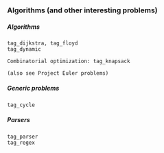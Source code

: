 ### Algorithms (and other interesting problems)

##### Algorithms
    
    tag_dijkstra, tag_floyd
    tag_dynamic
    
    Combinatorial optimization: tag_knapsack

    (also see Project Euler problems)

##### Generic problems

    tag_cycle

##### Parsers

    tag_parser
    tag_regex
